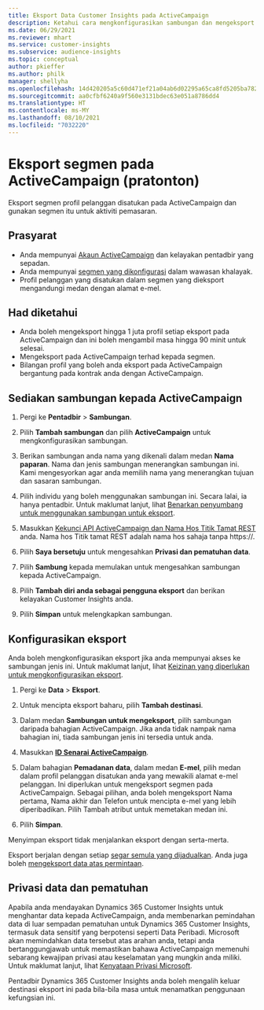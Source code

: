 ```yaml
---
title: Eksport Data Customer Insights pada ActiveCampaign
description: Ketahui cara mengkonfigurasikan sambungan dan mengeksport pada ActiveCampaign.
ms.date: 06/29/2021
ms.reviewer: mhart
ms.service: customer-insights
ms.subservice: audience-insights
ms.topic: conceptual
author: pkieffer
ms.author: philk
manager: shellyha
ms.openlocfilehash: 14d420205a5c60d471ef21a04ab6d02295a65ca8fd5205ba782a300703b06102
ms.sourcegitcommit: aa0cfbf6240a9f560e3131bdec63e051a8786dd4
ms.translationtype: HT
ms.contentlocale: ms-MY
ms.lasthandoff: 08/10/2021
ms.locfileid: "7032220"
---
```

# <a name="export-segments-to-activecampaign-preview"></a>Eksport segmen pada ActiveCampaign (pratonton)

Eksport segmen profil pelanggan disatukan pada ActiveCampaign dan gunakan segmen itu untuk aktiviti pemasaran.

## <a name="prerequisites"></a>Prasyarat

-   Anda mempunyai [Akaun ActiveCampaign](https://www.activecampaign.com/) dan kelayakan pentadbir yang sepadan.
-   Anda mempunyai [segmen yang dikonfigurasi](segments.md) dalam wawasan khalayak.
-   Profil pelanggan yang disatukan dalam segmen yang dieksport mengandungi medan dengan alamat e-mel.

## <a name="known-limitations"></a>Had diketahui

- Anda boleh mengeksport hingga 1 juta profil setiap eksport pada ActiveCampaign dan ini boleh mengambil masa hingga 90 minit untuk selesai.
- Mengeksport pada ActiveCampaign terhad kepada segmen.
- Bilangan profil yang boleh anda eksport pada ActiveCampaign bergantung pada kontrak anda dengan ActiveCampaign.

## <a name="set-up-connection-to-activecampaign"></a>Sediakan sambungan kepada ActiveCampaign

1. Pergi ke **Pentadbir** > **Sambungan**.

1. Pilih **Tambah sambungan**  dan pilih **ActiveCampaign**  untuk mengkonfigurasikan sambungan.

1. Berikan sambungan anda nama yang dikenali dalam medan **Nama paparan**. Nama dan jenis sambungan menerangkan sambungan ini. Kami mengesyorkan agar anda memilih nama yang menerangkan tujuan dan sasaran sambungan.

1. Pilih individu yang boleh menggunakan sambungan ini. Secara lalai, ia hanya pentadbir. Untuk maklumat lanjut, lihat [Benarkan penyumbang untuk menggunakan sambungan untuk eksport](connections.md#allow-contributors-to-use-a-connection-for-exports).

1. Masukkan [Kekunci API ActiveCampaign dan Nama Hos Titik Tamat REST](https://help.activecampaign.com/hc/articles/207317590-Getting-started-with-the-API#how-to-obtain-your-activecampaign-api-url-and-key) anda. Nama hos Titik tamat REST adalah nama hos sahaja tanpa https://. 

1. Pilih **Saya bersetuju** untuk mengesahkan **Privasi dan pematuhan data**.

1. Pilih **Sambung** kepada memulakan untuk mengesahkan sambungan kepada ActiveCampaign.

1. Pilih **Tambah diri anda sebagai pengguna eksport** dan berikan kelayakan Customer Insights anda.

1. Pilih **Simpan** untuk melengkapkan sambungan.

## <a name="configure-an-export"></a>Konfigurasikan eksport

Anda boleh mengkonfigurasikan eksport jika anda mempunyai akses ke sambungan jenis ini. Untuk maklumat lanjut, lihat [Keizinan yang diperlukan untuk mengkonfigurasikan eksport](export-destinations.md#set-up-a-new-export).

1. Pergi ke **Data** > **Eksport**.

1. Untuk mencipta eksport baharu, pilih **Tambah destinasi**.

1. Dalam medan **Sambungan untuk mengeksport**, pilih sambungan daripada bahagian ActiveCampaign. Jika anda tidak nampak nama bahagian ini, tiada sambungan jenis ini tersedia untuk anda.

1. Masukkan [**ID Senarai ActiveCampaign**](https://help.activecampaign.com/hc/articles/360000030559-How-to-create-a-list-in-ActiveCampaign).    

3. Dalam bahagian **Pemadanan data**, dalam medan **E-mel**, pilih medan dalam profil pelanggan disatukan anda yang mewakili alamat e-mel pelanggan. Ini diperlukan untuk mengeksport segmen pada ActiveCampaign. Sebagai pilihan, anda boleh mengeksport Nama pertama, Nama akhir dan Telefon untuk mencipta e-mel yang lebih diperibadikan. Pilih Tambah atribut untuk memetakan medan ini.

1. Pilih **Simpan**.

Menyimpan eksport tidak menjalankan eksport dengan serta-merta.

Eksport berjalan dengan setiap [segar semula yang dijadualkan](system.md#schedule-tab). Anda juga boleh [mengeksport data atas permintaan](export-destinations.md#run-exports-on-demand). 


## <a name="data-privacy-and-compliance"></a>Privasi data dan pematuhan

Apabila anda mendayakan Dynamics 365 Customer Insights untuk menghantar data kepada ActiveCampaign, anda membenarkan pemindahan data di luar sempadan pematuhan untuk Dynamics 365 Customer Insights, termasuk data sensitif yang berpotensi seperti Data Peribadi. Microsoft akan memindahkan data tersebut atas arahan anda, tetapi anda bertanggungjawab untuk memastikan bahawa ActiveCampaign memenuhi sebarang kewajipan privasi atau keselamatan yang mungkin anda miliki. Untuk maklumat lanjut, lihat [Kenyataan Privasi Microsoft](https://go.microsoft.com/fwlink/?linkid=396732).

Pentadbir Dynamics 365 Customer Insights anda boleh mengalih keluar destinasi eksport ini pada bila-bila masa untuk menamatkan penggunaan kefungsian ini.
